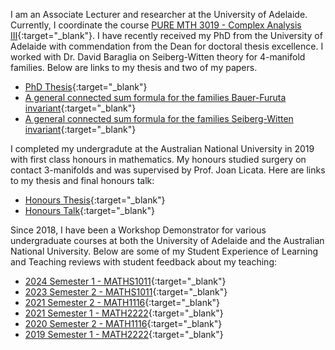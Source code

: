 I am an Associate Lecturer and researcher at the University of Adelaide. Currently, I coordinate the course [PURE MTH 3019 - Complex Analysis III](https://www.adelaide.edu.au/course-outlines/103236/1/sem-2/){:target="_blank"}. I have recently received my PhD from the University of Adelaide with commendation from the Dean for doctoral thesis excellence. I worked with Dr. David Baraglia on Seiberg-Witten theory for 4-manifold families. Below are links to my thesis and two of my papers.

*   [PhD Thesis](./Thesis.pdf){:target="_blank"}
*   [A general connected sum formula for the families Bauer-Furuta invariant](https://arxiv.org/abs/2510.14201){:target="_blank"}
*   [A general connected sum formula for the families Seiberg-Witten invariant](https://arxiv.org/abs/2510.17141){:target="_blank"}

I completed my undergradute at the Australian National University in 2019 with first class honours in mathematics. My honours studied surgery on contact 3-manifolds and was supervised by Prof. Joan Licata. Here are links to my thesis and final honours talk:

*   [Honours Thesis](./thesis.pdf){:target="_blank"}
*   [Honours Talk](https://www.youtube.com/watch?v=P3Q9aNFrX8Q){:target="_blank"}

Since 2018, I have been a Workshop Demonstrator for various undergraduate courses at both the University of Adelaide and the Australian National University. Below are some of my Student Experience of Learning and Teaching reviews with student feedback about my teaching:

*   [2024 Semester 1 - MATHS1011](./MATHS1011.2024Sem1.MathematicsIA.pdf){:target="_blank"}
*   [2023 Semester 2 - MATHS1011](./MATHS1012.2023Sem2.MathematicsIB.pdf){:target="_blank"}
*   [2021 Semester 2 - MATH1116](./MATH1116.Sem2.2021.TeacherSurveyResults.pdf){:target="_blank"}
*   [2021 Semester 1 - MATH2222](./MATH2222.Sem1.2021.TeacherSurveyResults.pdf){:target="_blank"}
*   [2020 Semester 2 - MATH1116](./MATH1116.Sem2.2020.TeacherSurveyResults.pdf){:target="_blank"}
*   [2019 Semester 1 - MATH2222](./MATH2222_SELT.pdf){:target="_blank"}
